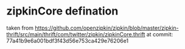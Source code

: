 # zipkinCore defination
taken from https://github.com/openzipkin/zipkin/blob/master/zipkin-thrift/src/main/thrift/com/twitter/zipkin/zipkinCore.thrift
at commit: 77a41b9e6a001bdf3f43d56e753ca429e76206e1